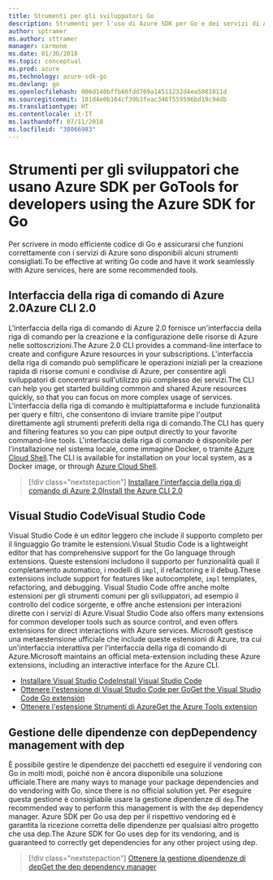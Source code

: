 ```yaml
---
title: Strumenti per gli sviluppatori Go
description: Strumenti per l'uso di Azure SDK per Go e dei servizi di Azure
author: sptramer
ms.author: sttramer
manager: carmonm
ms.date: 01/30/2018
ms.topic: conceptual
ms.prod: azure
ms.technology: azure-sdk-go
ms.devlang: go
ms.openlocfilehash: 006d140bffb66fdd769a14511232d4ea5081811d
ms.sourcegitcommit: 181d4e0b164cf39b3feac346f559596bd19c94db
ms.translationtype: HT
ms.contentlocale: it-IT
ms.lasthandoff: 07/11/2018
ms.locfileid: "38066983"
---
```

# <a name="tools-for-developers-using-the-azure-sdk-for-go"></a><span data-ttu-id="421e9-103">Strumenti per gli sviluppatori che usano Azure SDK per Go</span><span class="sxs-lookup"><span data-stu-id="421e9-103">Tools for developers using the Azure SDK for Go</span></span>

<span data-ttu-id="421e9-104">Per scrivere in modo efficiente codice di Go e assicurarsi che funzioni correttamente con i servizi di Azure sono disponibili alcuni strumenti consigliati.</span><span class="sxs-lookup"><span data-stu-id="421e9-104">To be effective at writing Go code and have it work seamlessly with Azure services, here are some recommended tools.</span></span>

## <a name="azure-cli-20"></a><span data-ttu-id="421e9-105">Interfaccia della riga di comando di Azure 2.0</span><span class="sxs-lookup"><span data-stu-id="421e9-105">Azure CLI 2.0</span></span>

<span data-ttu-id="421e9-106">L'interfaccia della riga di comando di Azure 2.0 fornisce un'interfaccia della riga di comando per la creazione e la configurazione delle risorse di Azure nelle sottoscrizioni.</span><span class="sxs-lookup"><span data-stu-id="421e9-106">The Azure 2.0 CLI provides a command-line interface to create and configure Azure resources in your subscriptions.</span></span> <span data-ttu-id="421e9-107">L'interfaccia della riga di comando può semplificare le operazioni iniziali per la creazione rapida di risorse comuni e condivise di Azure, per consentire agli sviluppatori di concentrarsi sull'utilizzo più complesso dei servizi.</span><span class="sxs-lookup"><span data-stu-id="421e9-107">The CLI can help you get started building common and shared Azure resources quickly, so that you can focus on more complex usage of services.</span></span> <span data-ttu-id="421e9-108">L'interfaccia della riga di comando è multipiattaforma e include funzionalità per query e filtri, che consentono di inviare tramite pipe l'output direttamente agli strumenti preferiti della riga di comando.</span><span class="sxs-lookup"><span data-stu-id="421e9-108">The CLI has query and filtering features so you can pipe output directly to your favorite command-line tools.</span></span> <span data-ttu-id="421e9-109">L'interfaccia della riga di comando è disponibile per l'installazione nel sistema locale, come immagine Docker, o tramite [Azure Cloud Shell](https://docs.microsoft.com/azure/cloud-shell/overview).</span><span class="sxs-lookup"><span data-stu-id="421e9-109">The CLI is available for installation on your local system, as a Docker image, or through [Azure Cloud Shell](https://docs.microsoft.com/azure/cloud-shell/overview).</span></span>

> [!div class="nextstepaction"]
> [<span data-ttu-id="421e9-110">Installare l'interfaccia della riga di comando di Azure 2.0</span><span class="sxs-lookup"><span data-stu-id="421e9-110">Install the Azure CLI 2.0</span></span>](/cli/azure/install-azure-cli)

## <a name="visual-studio-code"></a><span data-ttu-id="421e9-111">Visual Studio Code</span><span class="sxs-lookup"><span data-stu-id="421e9-111">Visual Studio Code</span></span>

<span data-ttu-id="421e9-112">Visual Studio Code è un editor leggero che include il supporto completo per il linguaggio Go tramite le estensioni.</span><span class="sxs-lookup"><span data-stu-id="421e9-112">Visual Studio Code is a lightweight editor that has comprehensive support for the Go language through extensions.</span></span> <span data-ttu-id="421e9-113">Queste estensioni includono il supporto per funzionalità quali il completamento automatico, i modelli di `impl`, il refactoring e il debug.</span><span class="sxs-lookup"><span data-stu-id="421e9-113">These extensions include support for features like autocomplete, `impl` templates, refactoring, and debugging.</span></span> <span data-ttu-id="421e9-114">Visual Studio Code offre anche molte estensioni per gli strumenti comuni per gli sviluppatori, ad esempio il controllo del codice sorgente, e offre anche estensioni per interazioni dirette con i servizi di Azure.</span><span class="sxs-lookup"><span data-stu-id="421e9-114">Visual Studio Code also offers many extensions for common developer tools such as source control, and even offers extensions for direct interactions with Azure services.</span></span> <span data-ttu-id="421e9-115">Microsoft gestisce una metaestensione ufficiale che include queste estensioni di Azure, tra cui un'interfaccia interattiva per l'interfaccia della riga di comando di Azure.</span><span class="sxs-lookup"><span data-stu-id="421e9-115">Microsoft maintains an official meta-extension including these Azure extensions, including an interactive interface for the Azure CLI.</span></span>

* [<span data-ttu-id="421e9-116">Installare Visual Studio Code</span><span class="sxs-lookup"><span data-stu-id="421e9-116">Install Visual Studio Code</span></span>](https://code.visualstudio.com/Download)
* [<span data-ttu-id="421e9-117">Ottenere l'estensione di Visual Studio Code per Go</span><span class="sxs-lookup"><span data-stu-id="421e9-117">Get the Visual Studio Code Go extension</span></span>](https://code.visualstudio.com/docs/languages/go)
* [<span data-ttu-id="421e9-118">Ottenere l'estensione Strumenti di Azure</span><span class="sxs-lookup"><span data-stu-id="421e9-118">Get the Azure Tools extension</span></span>](https://marketplace.visualstudio.com/items?itemName=ms-vscode.vscode-azureextensionpack)

## <a name="dependency-management-with-dep"></a><span data-ttu-id="421e9-119">Gestione delle dipendenze con dep</span><span class="sxs-lookup"><span data-stu-id="421e9-119">Dependency management with dep</span></span>

<span data-ttu-id="421e9-120">È possibile gestire le dipendenze dei pacchetti ed eseguire il vendoring con Go in molti modi, poiché non è ancora disponibile una soluzione ufficiale.</span><span class="sxs-lookup"><span data-stu-id="421e9-120">There are many ways to manage your package dependencies and do vendoring with Go, since there is no official solution yet.</span></span> <span data-ttu-id="421e9-121">Per eseguire questa gestione è consigliabile usare la gestione dipendenze di `dep`.</span><span class="sxs-lookup"><span data-stu-id="421e9-121">The recommended way to perform this management is with the `dep` dependency manager.</span></span> <span data-ttu-id="421e9-122">Azure SDK per Go usa dep per il rispettivo vendoring ed è garantita la ricezione corretta delle dipendenze per qualsiasi altro progetto che usa dep.</span><span class="sxs-lookup"><span data-stu-id="421e9-122">The Azure SDK for Go uses dep for its vendoring, and is guaranteed to correctly get dependencies for any other project using dep.</span></span>

> [!div class="nextstepaction"]
> [<span data-ttu-id="421e9-123">Ottenere la gestione dipendenze di dep</span><span class="sxs-lookup"><span data-stu-id="421e9-123">Get the dep dependency manager</span></span>](https://github.com/golang/dep)
